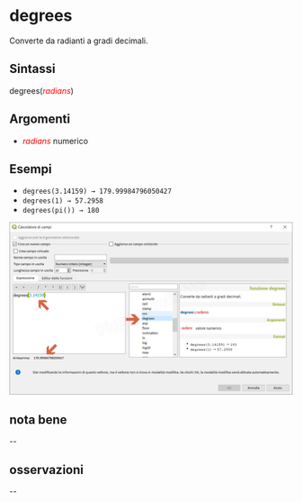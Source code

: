 # degrees

Converte da radianti a gradi decimali.

## Sintassi

degrees(_<span style="color:red;">radians</span>_)

## Argomenti

* _<span style="color:red;">radians</span>_ numerico

## Esempi

* `degrees(3.14159) → 179.99984796050427`
* `degrees(1) → 57.2958`
* `degrees(pi()) → 180`

![](../../img/matematica/degrees/degrees1.png)

## nota bene

--

## osservazioni

--
